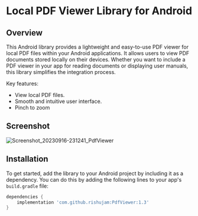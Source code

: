 # Local PDF Viewer Library for Android

## Overview

This Android library provides a lightweight and easy-to-use PDF viewer for local PDF files within your Android applications. It allows users to view PDF documents stored locally on their devices. Whether you want to include a PDF viewer in your app for reading documents or displaying user manuals, this library simplifies the integration process.

Key features:
- View local PDF files.
- Smooth and intuitive user interface.
- Pinch to zoom

## Screenshot

![Screenshot_20230916-231241_PdfViewer](https://github.com/rishujam/PdfViewer/assets/74773876/cd078a05-956c-4798-b864-1e876f1cf779)

## Installation

To get started, add the library to your Android project by including it as a dependency. You can do this by adding the following lines to your app's `build.gradle` file:

```gradle
dependencies {
    implementation 'com.github.rishujam:PdfViewer:1.3'
}
